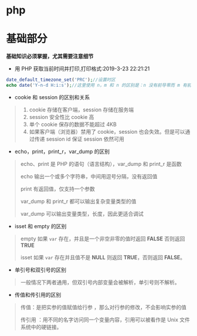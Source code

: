 # php

# 基础部分

**基础知识必须掌握，尤其需要注意细节**

* 用 PHP 获取当前时间并打印,打印格式:2019-3-23 22:21:21

```php
date_default_timezone_set('PRC');//设置时区
echo date('Y-n-d H:i:s');//这里使用 n，m 和 n 的区别是：n 没有前导零而 m 有前导零
```

* cookie 和 session 的区别和关系

> 1. cookie 存储在客户端，session 存储在服务端
> 2. session 安全性比 cookie 高
> 3. 单个 cookie 保存的数据不能超过 4KB
> 4. 如果客户端（浏览器）禁用了 cookie，session 也会失效。但是可以通过传递 session id 保证 session 依然可用

* echo，print，print_r，var_dump 的区别

> echo、print 是 PHP 的语句（语言结构），var_dump 和 print_r 是函数
>
> echo 输出一个或多个字符串，中间用逗号分隔，没有返回值
>
> print 有返回值，仅支持一个参数
>
> var_dump 和 print_r 都可以输出复杂变量类型的值
>
> var_dump 可以输出变量类型，长度，因此更适合调试

* isset 和 empty 的区别

> empty 如果 `var` 存在，并且是一个非空非零的值时返回 **FALSE** 否则返回 **TRUE**
>
> isset 如果 `var` 存在并且值不是 **NULL** 则返回 **TRUE**，否则返回 **FALSE**。

* 单引号和双引号的区别

> 一般情况下两者通用，但双引号内部变量会被解析，单引号则不解析。

* 传值和传引用的区别

> 传值：是把实参的值赋值给行参 ，那么对行参的修改，不会影响实参的值
>
> 传引用 ：用不同的名字访问同一个变量内容，引用可以被看作是 Unix 文件系统中的硬链接。

